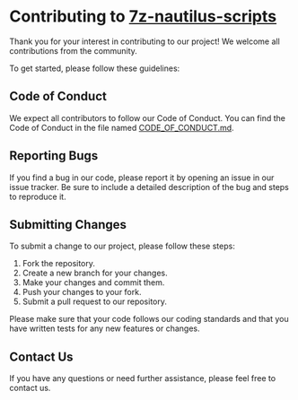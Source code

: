 # Contributing to [7z-nautilus-scripts](https://github.com/cratolabs/7z-nautilus-scripts)

Thank you for your interest in contributing to our project! We welcome all contributions from the community.

To get started, please follow these guidelines:

## Code of Conduct

We expect all contributors to follow our Code of Conduct. You can find the Code of Conduct in the file named [CODE_OF_CONDUCT.md](CODE_OF_CONDUCT.md).

## Reporting Bugs

If you find a bug in our code, please report it by opening an issue in our issue tracker. Be sure to include a detailed description of the bug and steps to reproduce it.

## Submitting Changes

To submit a change to our project, please follow these steps:

1. Fork the repository.
2. Create a new branch for your changes.
3. Make your changes and commit them.
4. Push your changes to your fork.
5. Submit a pull request to our repository.

Please make sure that your code follows our coding standards and that you have written tests for any new features or changes.

## Contact Us

If you have any questions or need further assistance, please feel free to contact us.

